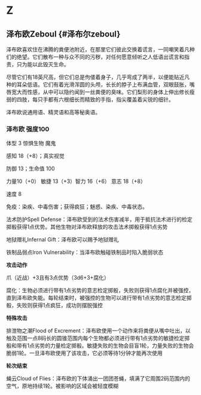 # Z

## 泽布欧Zeboul {#泽布尔zeboul}

泽布欧喜欢住在沸腾的粪便池附近，在那里它们彼此交换着谎言，一同嘲笑着凡种们的绝望。它们散布一种与众不同的污秽，对任何愿意倾听之人低语出谎言和指责，只为能以此毁灭生命。

尽管它们有18英尺高，但它们总是佝偻着身子，几乎弯成了两半，以便能贴近凡种的耳朵低语。它们有着光滑浑圆的头颅，长长的脖子上布满血管，双眼鼓胀，嘴唇宽大而性感，从中可以隐约闻到一丝粪便的臭味。它们梨形的身体上伸出修长瘦弱的四肢，每只手都有六根细长而精致的手指，指尖覆盖着尖锐的细针。

泽布欧说通用语、精灵语和高等秘奥语。

### 泽布欧 强度100

体型 3 惊惧生物 魔鬼

感知 18（+8）；真实视觉

防御 13；生命值 100

力量10（+0） 敏捷 13（+3）智力 16（+6） 意志 18（+8）

速度 8

免疫：染疾、中毒伤害；获得疯狂；魅惑、染疾、中毒状态。

法术防护Spell
Defense：泽布欧受到的法术伤害减半，用于抵抗法术进行的检定掷骰获得1点优势。其他生物对泽布欧释放的攻击法术掷骰获得1点劣势

地狱赠礼Infernal Gift：泽布欧可以赐予地狱赠礼

铁制品弱点Iron Vulnerability：当泽布欧触碰铁制品时陷入脆弱状态

**攻击动作**

爪（近战）+3且有3点优势（3d6+3+腐化）

腐化：生物必须进行带有1点劣势的意志检定掷骰，失败则获得1点腐化并被强控，直到泽布欧失能。每轮结束时，被强控的生物可以进行带有1点劣势的意志检定掷骰，失败则获得1点疯狂，成功则摆脱强控

**特殊攻击**

排泄物之潮Flood of
Excrement：泽布欧使用一个动作来将粪便从嘴中吐出，以触及范围一点8码长的圆锥范围内每个生物都必须进行带有1点劣势的敏捷检定掷骰和带有1点劣势的力量检定掷骰。敏捷失败的生物会目盲1轮，力量失败的生物会脆弱1轮。一旦泽布欧使用了该攻击，它必须等待1分钟才能再次使用

**轮次结束**

蝇云Cloud of
Flies：泽布欧的下体涌出一团团苍蝇，填满了它周围2码范围内的空气，原地持续1轮。被影响的区域会被轻度模糊
